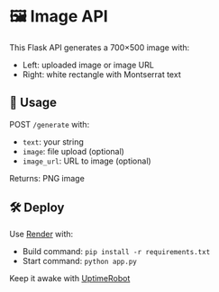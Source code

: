 # 🖼️ Image API

This Flask API generates a 700×500 image with:
- Left: uploaded image or image URL
- Right: white rectangle with Montserrat text

## 🔧 Usage

POST `/generate` with:
- `text`: your string
- `image`: file upload (optional)
- `image_url`: URL to image (optional)

Returns: PNG image

## 🛠️ Deploy

Use [Render](https://render.com) with:
- Build command: `pip install -r requirements.txt`
- Start command: `python app.py`

Keep it awake with [UptimeRobot](https://uptimerobot.com)
